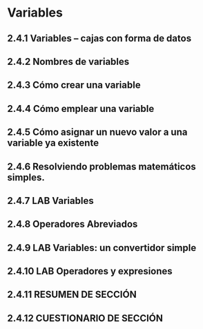 # Variables

## 2.4.1 Variables – cajas con forma de datos


## 2.4.2 Nombres de variables


## 2.4.3 Cómo crear una variable


## 2.4.4 Cómo emplear una variable


## 2.4.5 Cómo asignar un nuevo valor a una variable ya existente


## 2.4.6 Resolviendo problemas matemáticos simples.


## 2.4.7 LAB Variables


## 2.4.8 Operadores Abreviados


## 2.4.9 LAB Variables: un convertidor simple


## 2.4.10 LAB Operadores y expresiones


## 2.4.11 RESUMEN DE SECCIÓN


## 2.4.12 CUESTIONARIO DE SECCIÓN

